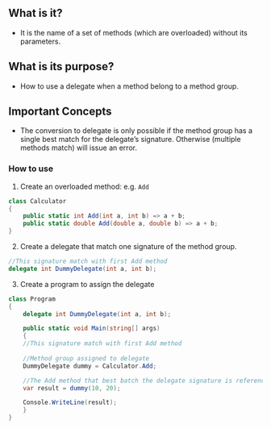## What is it?
- It is the name of a set of methods (which are overloaded) without its parameters.
          
## What is its purpose?
- How to use a delegate when a method belong to a method group.

## Important Concepts
- The conversion to delegate is only possible if the method group has a single best match for the delegate’s signature. Otherwise (multiple methods match) will issue an error.

### How to use

1. Create an overloaded method: e.g. `Add`

``` cs 
class Calculator
{
    public static int Add(int a, int b) => a + b;
    public static double Add(double a, double b) => a + b;
}
```
2. Create a delegate that match one signature of the method group.

``` cs 
//This signature match with first Add method
delegate int DummyDelegate(int a, int b);
```

3. Create a program to assign the delegate

``` cs
class Program
{
    delegate int DummyDelegate(int a, int b);

    public static void Main(string[] args)
    {
    //This signature match with first Add method
    
    //Method group assigned to delegate
    DummyDelegate dummy = Calculator.Add;

    //The Add method that best batch the delegate signature is referenced!        
    var result = dummy(10, 20);

    Console.WriteLine(result);
    }
}
```
